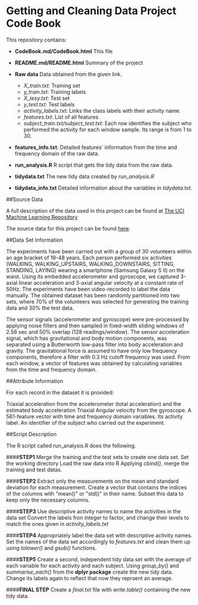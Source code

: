 # **Getting and Cleaning Data Project Code Book**


This repository contains:

* **CodeBook.md/CodeBook.html** This file

* **README.md/README.html** Summary of the project

* **Raw data** Data obtained from the given link.

    * *X_train.txt*: Training set
    * *y_train.txt*: Training labels
    * *X_tesy.txt*: Test set
    * *y_test.txt*: Test labels
    * *activity_labels.txt*: Links the class labels with their activity name.
    * *features.txt*: List of all features.
    *  *subject_train.txt/subject_test.txt*: Each row identifies the subject who performed the activity for each window sample. Its range is from 1 to 30.
    
* **features_info.txt**: Detailed features' information from the time and frequency domain of the raw data.

* **run_analysis.R** R script that gets the tidy data from the raw data.

* **tidydata.txt** The new tidy data created by *run_analysis.R*
* **tidydata_info.txt** Detailed information about the variables in *tidydata.txt*.

##Source Data

A full description of the data used in this project can be found at [The UCI Machine Learning Repository](http://archive.ics.uci.edu/ml/datasets/Human+Activity+Recognition+Using+Smartphones)

The source data for this project can be found [here](https://d396qusza40orc.cloudfront.net/getdata%2Fprojectfiles%2FUCI%20HAR%20Dataset.zip).

##Data Set Information

The experiments have been carried out with a group of 30 volunteers within an age bracket of 19-48 years. Each person performed six activities (WALKING, WALKING_UPSTAIRS, WALKING_DOWNSTAIRS, SITTING, STANDING, LAYING) wearing a smartphone (Samsung Galaxy S II) on the waist. Using its embedded accelerometer and gyroscope, we captured 3-axial linear acceleration and 3-axial angular velocity at a constant rate of 50Hz. The experiments have been video-recorded to label the data manually. The obtained dataset has been randomly partitioned into two sets, where 70% of the volunteers was selected for generating the training data and 30% the test data.

The sensor signals (accelerometer and gyroscope) were pre-processed by applying noise filters and then sampled in fixed-width sliding windows of 2.56 sec and 50% overlap (128 readings/window). The sensor acceleration signal, which has gravitational and body motion components, was separated using a Butterworth low-pass filter into body acceleration and gravity. The gravitational force is assumed to have only low frequency components, therefore a filter with 0.3 Hz cutoff frequency was used. From each window, a vector of features was obtained by calculating variables from the time and frequency domain.

##Attribute Information

For each record in the dataset it is provided:

Triaxial acceleration from the accelerometer (total acceleration) and the estimated body acceleration Triaxial Angular velocity from the gyroscope. A 561-feature vector with time and frequency domain variables. Its activity label. An identifier of the subject who carried out the experiment.

##Script Description

The R script called run_analysis.R does the following.

####**STEP1** Merge the training and the test sets to create one data set.
Set the working directory
Load the raw data into R
Applying *cbind()*, merge the training and test datas.

####**STEP2** Extract only the measurements on the mean and standard deviation for each measurement.
Create a vector that contains the indices of the columns with "mean()" or "std()" in their name.
Subset this data to keep only the necessary columns.

####**STEP3** Use descriptive activity names to name the activities in the data set
Convert the labels fron integer to factor, and change their levels to match the ones given in *activity_labels.txt*

####**STEP4** Appropriately label the data set with descriptive activity names.
Set the names of the data set accordingly to *features.txt* and clean them up using *tolower()* and *gsub()* functions.

####**STEP5** Create a second, independent tidy data set with the average of each variable for each activity and each subject.
Using *group_by()* and *summarise_each()* from the **dplyr package** create the new tidy data.
Change its labels again to reflect that now they reprsent an average.

####**FINAL STEP**
Create a *final.txt* file with *write.table()* containing the new tidy data.